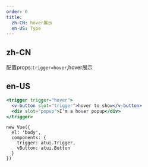 ```yaml
---
order: 0
title:
  zh-CN: hover展示
  en-US: Type
---
```


## zh-CN
配置props:`trigger=hover`,hover展示

## en-US

````jsx
<trigger trigger="hover">
  <v-button slot="trigger">hover to show</v-button>
  <div slot="popup">I'm a hover popup</div>
</trigger>
````

````vue-script
new Vue({
  el: 'body',
  components: {
    trigger: atui.Trigger,
    vButton: atui.Button
  }
})
````
